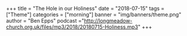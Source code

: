 +++
title = "The Hole in our Holiness"
date = "2018-07-15"
tags = ["Theme"]
categories = ["morning"]
banner = "img/banners/theme.png"
author = "Ben Epps"
podcast ="http://longmeadow-church.org.uk/files/mp3/2018/20180715-Holiness.mp3"
+++
